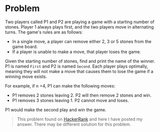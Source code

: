 # Problem

Two players called P1 and P2 are playing a game with a starting number of stones. Player 1 always plays first, and the two players move in alternating turns. The game's rules are as follows:

 * In a single move, a player can remove either 2, 3 or 5 stones from the game board.
 * If a player is unable to make a move, that player loses the game.

Given the starting number of stones, find and print the name of the winner. P1 is named `First` and P2 is named `Second`. Each player plays optimally, meaning they will not make a move that causes them to lose the game if a winning move exists.

For example, if n =4, P1 can make the following moves:

 * P1 removes 2 stones leaving 2. P2 will then remove 2 stones and win.
 * P1 removes 3 stones leaving 1. P2 cannot move and loses.

P1 would make the second play and win the game.

> This problem found on [HackerRank](https://www.hackerrank.com/challenges/minimum-absolute-difference-in-an-array/) and here I have posted my answer. There may be different solution for this problem.